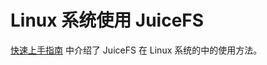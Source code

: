# Linux 系统使用 JuiceFS

[快速上手指南](../getting-started/quick_start_guide.md) 中介绍了 JuiceFS 在 Linux 系统的中的使用方法。